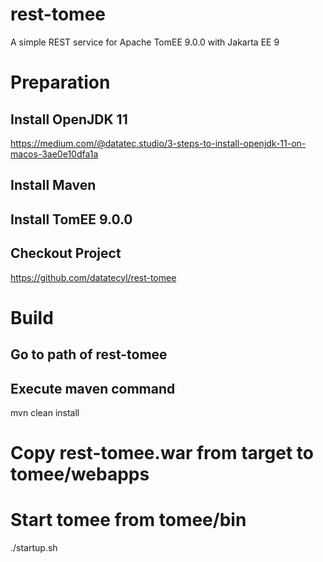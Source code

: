 # rest-tomee
A simple REST service for Apache TomEE 9.0.0 with Jakarta EE 9

# Preparation
## Install OpenJDK 11
https://medium.com/@datatec.studio/3-steps-to-install-openjdk-11-on-macos-3ae0e10dfa1a

## Install Maven

## Install TomEE 9.0.0

## Checkout Project
https://github.com/datatecyl/rest-tomee

# Build
## Go to path of rest-tomee

## Execute maven command
mvn clean install

# Copy rest-tomee.war from target to tomee/webapps

# Start tomee from tomee/bin
./startup.sh